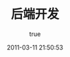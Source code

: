 ---
pageComponent:
  name: Catalogue
  data:
    path: 001.后端开发
    imgUrl: https://img1.terwer.space/vdoing-img/web.png
    description: 服务端技术分享
title: 后端开发
date: 2011-03-11 21:50:53
permalink: /backend/
sidebar: false
article: false
comment: false
editLink: false
author:
  name: terwer
  link: https://github.com/terwer
---